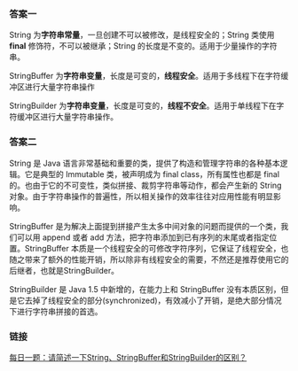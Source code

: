 ### 答案一
String 为**字符串常量**，一旦创建不可以被修改，是线程安全的；String 类使用 **final** 修饰符，不可以被继承；String 的长度是不变的。适用于少量操作的字符串。

StringBuffer 为**字符串变量**，长度是可变的，**线程安全**。适用于多线程下在字符缓冲区进行大量字符串操作

StringBuilder 为**字符串变量**，长度是可变的，**线程不安全**。适用于单线程下在字符缓冲区进行大量字符串操作。

### 答案二
String 是 Java 语言非常基础和重要的类，提供了构造和管理字符串的各种基本逻辑。它是典型的 Immutable 类，被声明成为 final class，所有属性也都是 final 的。也由于它的不可变性，类似拼接、裁剪字符串等动作，都会产生新的 String 对象。由于字符串操作的普遍性，所以相关操作的效率往往对应用性能有明显影响。

StringBuffer 是为解决上面提到拼接产生太多中间对象的问题而提供的一个类，我们可以用 append 或者 add 方法，把字符串添加到已有序列的末尾或者指定位置。StringBuffer 本质是一个线程安全的可修改字符序列，它保证了线程安全，也随之带来了额外的性能开销，所以除非有线程安全的需要，不然还是推荐使用它的后继者，也就是StringBuilder。

StringBuilder 是 Java 1.5 中新增的，在能力上和 StringBuffer 没有本质区别，但是它去掉了线程安全的部分(synchronized)，有效减小了开销，是绝大部分情况下进行字符串拼接的首选。

### 链接
[每日一题：请简述一下String、StringBuffer和StringBuilder的区别？](https://github.com/Moosphan/Android-Daily-Interview/issues/22)